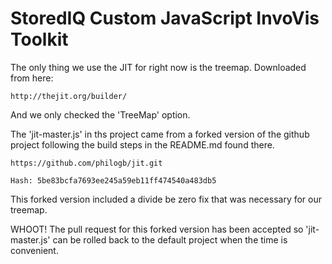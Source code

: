 # StoredIQ Custom JavaScript InvoVis Toolkit

The only thing we use the JIT for right now is the treemap.  Downloaded from
here:

    http://thejit.org/builder/

And we only checked the 'TreeMap' option.


The 'jit-master.js' in ths project came from a forked version of the github 
project following the build steps in the README.md found there.

    https://github.com/philogb/jit.git
    
    Hash: 5be83bcfa7693ee245a59eb11ff474540a483db5
    
This forked version included a divide be zero fix that was necessary for our treemap.

WHOOT! 
The pull request for this forked version has been accepted so 'jit-master.js' can be 
rolled back to the default project when the time is convenient.